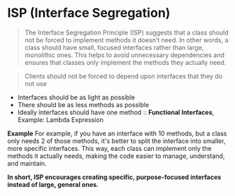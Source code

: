 # ISP (Interface Segregation)

> The Interface Segregation Principle (ISP) suggests that a class should not be forced to implement methods it doesn’t need. 
> In other words, a class should have small, focused interfaces rather than large, monolithic ones. 
> This helps to avoid unnecessary dependencies and ensures that classes only implement the methods they actually need.

> Clients should not be forced to depend upon interfaces that they do not use

- Interfaces should be as light as possible
- There should be as less methods as possible
- Ideally interfaces should have one method :: **Functional Interfaces**, Example: Lambda Expression


**Example**
For example, if you have an interface with 10 methods, but a class only needs 2 of those methods, 
it's better to split the interface into smaller, more specific interfaces. 
This way, each class can implement only the methods it actually needs, making the code easier to manage, understand, and maintain.

**In short, ISP encourages creating specific, purpose-focused interfaces instead of large, general ones.**